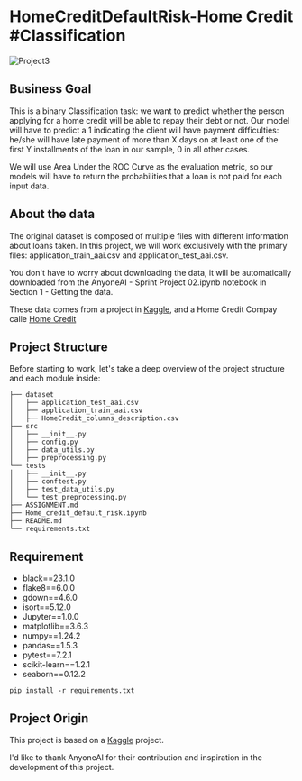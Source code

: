 # HomeCreditDefaultRisk-Home Credit #Classification
 

![Project3](https://github.com/Dotto-Luis/Projects/assets/93018629/ee20e50b-0188-4c2e-aa0f-0be02a087333)

## Business Goal

This is a binary Classification task: we want to predict whether the person applying for a home credit will be able to repay their debt or not. Our model will have to predict a 1 indicating the client will have payment difficulties: he/she will have late payment of more than X days on at least one of the first Y installments of the loan in our sample, 0 in all other cases.

We will use Area Under the ROC Curve as the evaluation metric, so our models will have to return the probabilities that a loan is not paid for each input data.

## About the data

The original dataset is composed of multiple files with different information about loans taken. In this project, we will work exclusively with the primary files: application_train_aai.csv and application_test_aai.csv.

You don't have to worry about downloading the data, it will be automatically downloaded from the AnyoneAI - Sprint Project 02.ipynb notebook in Section 1 - Getting the data.

These data comes from a project in [Kaggle](https://www.kaggle.com/competitions/home-credit-default-risk/overview), and a Home Credit Compay calle [Home Credit](https://www.homecredit.net/)

## Project Structure

Before starting to work, let's take a deep overview of the project structure and each module inside:

```console
├── dataset
│   ├── application_test_aai.csv
│   ├── application_train_aai.csv
│   ├── HomeCredit_columns_description.csv
├── src
│   ├── __init__.py
│   ├── config.py
│   ├── data_utils.py
│   ├── preprocessing.py
└── tests
│   ├── __init__.py
│   ├── conftest.py
│   ├── test_data_utils.py
│   └── test_preprocessing.py
├── ASSIGNMENT.md
├── Home_credit_default_risk.ipynb
├── README.md
└── requirements.txt
```

## Requirement

- black==23.1.0
- flake8==6.0.0
- gdown==4.6.0
- isort==5.12.0
- Jupyter==1.0.0
- matplotlib==3.6.3
- numpy==1.24.2
- pandas==1.5.3
- pytest==7.2.1
- scikit-learn==1.2.1
- seaborn==0.12.2

```pip install -r requirements.txt```


## Project Origin

This project is based on a [Kaggle](https://www.kaggle.com/competitions/home-credit-default-risk/data) project.

I'd like to thank AnyoneAI for their contribution and inspiration in the development of this project.
